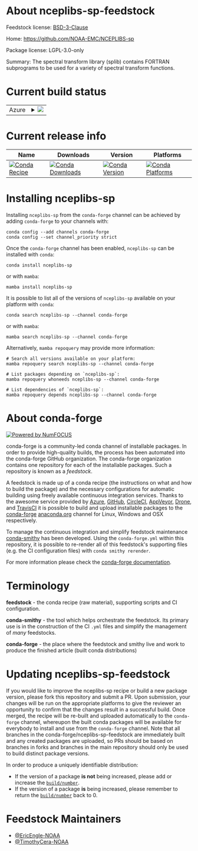 About nceplibs-sp-feedstock
===========================

Feedstock license: [BSD-3-Clause](https://github.com/conda-forge/nceplibs-sp-feedstock/blob/main/LICENSE.txt)

Home: https://github.com/NOAA-EMC/NCEPLIBS-sp

Package license: LGPL-3.0-only

Summary: The spectral transform library (splib) contains FORTRAN subprograms to be used for a variety of spectral transform functions.

Current build status
====================


<table>
    
  <tr>
    <td>Azure</td>
    <td>
      <details>
        <summary>
          <a href="https://dev.azure.com/conda-forge/feedstock-builds/_build/latest?definitionId=19135&branchName=main">
            <img src="https://dev.azure.com/conda-forge/feedstock-builds/_apis/build/status/nceplibs-sp-feedstock?branchName=main">
          </a>
        </summary>
        <table>
          <thead><tr><th>Variant</th><th>Status</th></tr></thead>
          <tbody><tr>
              <td>linux_64</td>
              <td>
                <a href="https://dev.azure.com/conda-forge/feedstock-builds/_build/latest?definitionId=19135&branchName=main">
                  <img src="https://dev.azure.com/conda-forge/feedstock-builds/_apis/build/status/nceplibs-sp-feedstock?branchName=main&jobName=linux&configuration=linux%20linux_64_" alt="variant">
                </a>
              </td>
            </tr><tr>
              <td>osx_64</td>
              <td>
                <a href="https://dev.azure.com/conda-forge/feedstock-builds/_build/latest?definitionId=19135&branchName=main">
                  <img src="https://dev.azure.com/conda-forge/feedstock-builds/_apis/build/status/nceplibs-sp-feedstock?branchName=main&jobName=osx&configuration=osx%20osx_64_" alt="variant">
                </a>
              </td>
            </tr><tr>
              <td>win_64</td>
              <td>
                <a href="https://dev.azure.com/conda-forge/feedstock-builds/_build/latest?definitionId=19135&branchName=main">
                  <img src="https://dev.azure.com/conda-forge/feedstock-builds/_apis/build/status/nceplibs-sp-feedstock?branchName=main&jobName=win&configuration=win%20win_64_" alt="variant">
                </a>
              </td>
            </tr>
          </tbody>
        </table>
      </details>
    </td>
  </tr>
</table>

Current release info
====================

| Name | Downloads | Version | Platforms |
| --- | --- | --- | --- |
| [![Conda Recipe](https://img.shields.io/badge/recipe-nceplibs--sp-green.svg)](https://anaconda.org/conda-forge/nceplibs-sp) | [![Conda Downloads](https://img.shields.io/conda/dn/conda-forge/nceplibs-sp.svg)](https://anaconda.org/conda-forge/nceplibs-sp) | [![Conda Version](https://img.shields.io/conda/vn/conda-forge/nceplibs-sp.svg)](https://anaconda.org/conda-forge/nceplibs-sp) | [![Conda Platforms](https://img.shields.io/conda/pn/conda-forge/nceplibs-sp.svg)](https://anaconda.org/conda-forge/nceplibs-sp) |

Installing nceplibs-sp
======================

Installing `nceplibs-sp` from the `conda-forge` channel can be achieved by adding `conda-forge` to your channels with:

```
conda config --add channels conda-forge
conda config --set channel_priority strict
```

Once the `conda-forge` channel has been enabled, `nceplibs-sp` can be installed with `conda`:

```
conda install nceplibs-sp
```

or with `mamba`:

```
mamba install nceplibs-sp
```

It is possible to list all of the versions of `nceplibs-sp` available on your platform with `conda`:

```
conda search nceplibs-sp --channel conda-forge
```

or with `mamba`:

```
mamba search nceplibs-sp --channel conda-forge
```

Alternatively, `mamba repoquery` may provide more information:

```
# Search all versions available on your platform:
mamba repoquery search nceplibs-sp --channel conda-forge

# List packages depending on `nceplibs-sp`:
mamba repoquery whoneeds nceplibs-sp --channel conda-forge

# List dependencies of `nceplibs-sp`:
mamba repoquery depends nceplibs-sp --channel conda-forge
```


About conda-forge
=================

[![Powered by
NumFOCUS](https://img.shields.io/badge/powered%20by-NumFOCUS-orange.svg?style=flat&colorA=E1523D&colorB=007D8A)](https://numfocus.org)

conda-forge is a community-led conda channel of installable packages.
In order to provide high-quality builds, the process has been automated into the
conda-forge GitHub organization. The conda-forge organization contains one repository
for each of the installable packages. Such a repository is known as a *feedstock*.

A feedstock is made up of a conda recipe (the instructions on what and how to build
the package) and the necessary configurations for automatic building using freely
available continuous integration services. Thanks to the awesome service provided by
[Azure](https://azure.microsoft.com/en-us/services/devops/), [GitHub](https://github.com/),
[CircleCI](https://circleci.com/), [AppVeyor](https://www.appveyor.com/),
[Drone](https://cloud.drone.io/welcome), and [TravisCI](https://travis-ci.com/)
it is possible to build and upload installable packages to the
[conda-forge](https://anaconda.org/conda-forge) [anaconda.org](https://anaconda.org/)
channel for Linux, Windows and OSX respectively.

To manage the continuous integration and simplify feedstock maintenance
[conda-smithy](https://github.com/conda-forge/conda-smithy) has been developed.
Using the ``conda-forge.yml`` within this repository, it is possible to re-render all of
this feedstock's supporting files (e.g. the CI configuration files) with ``conda smithy rerender``.

For more information please check the [conda-forge documentation](https://conda-forge.org/docs/).

Terminology
===========

**feedstock** - the conda recipe (raw material), supporting scripts and CI configuration.

**conda-smithy** - the tool which helps orchestrate the feedstock.
                   Its primary use is in the construction of the CI ``.yml`` files
                   and simplify the management of *many* feedstocks.

**conda-forge** - the place where the feedstock and smithy live and work to
                  produce the finished article (built conda distributions)


Updating nceplibs-sp-feedstock
==============================

If you would like to improve the nceplibs-sp recipe or build a new
package version, please fork this repository and submit a PR. Upon submission,
your changes will be run on the appropriate platforms to give the reviewer an
opportunity to confirm that the changes result in a successful build. Once
merged, the recipe will be re-built and uploaded automatically to the
`conda-forge` channel, whereupon the built conda packages will be available for
everybody to install and use from the `conda-forge` channel.
Note that all branches in the conda-forge/nceplibs-sp-feedstock are
immediately built and any created packages are uploaded, so PRs should be based
on branches in forks and branches in the main repository should only be used to
build distinct package versions.

In order to produce a uniquely identifiable distribution:
 * If the version of a package **is not** being increased, please add or increase
   the [``build/number``](https://docs.conda.io/projects/conda-build/en/latest/resources/define-metadata.html#build-number-and-string).
 * If the version of a package **is** being increased, please remember to return
   the [``build/number``](https://docs.conda.io/projects/conda-build/en/latest/resources/define-metadata.html#build-number-and-string)
   back to 0.

Feedstock Maintainers
=====================

* [@EricEngle-NOAA](https://github.com/EricEngle-NOAA/)
* [@TimothyCera-NOAA](https://github.com/TimothyCera-NOAA/)

